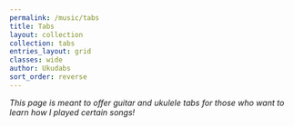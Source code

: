```yaml
---
permalink: /music/tabs
title: Tabs
layout: collection
collection: tabs
entries_layout: grid
classes: wide
author: Ukudabs
sort_order: reverse
---
```


*This page is meant to offer guitar and ukulele tabs for those who want to learn how I played certain songs!*